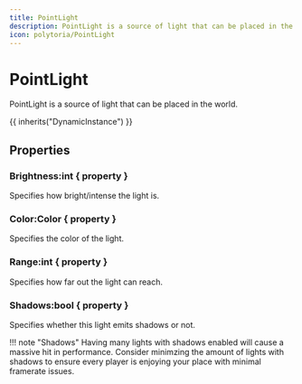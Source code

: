 ```yaml
---
title: PointLight
description: PointLight is a source of light that can be placed in the world.
icon: polytoria/PointLight
---
```


# PointLight

PointLight is a source of light that can be placed in the world.

{{ inherits("DynamicInstance") }}

## Properties

### Brightness:int { property }

Specifies how bright/intense the light is.

### Color:Color { property }

Specifies the color of the light.

### Range:int { property }

Specifies how far out the light can reach.

### Shadows:bool { property }

Specifies whether this light emits shadows or not.

!!! note "Shadows"
    Having many lights with shadows enabled will cause a massive hit in performance. Consider minimzing the amount of lights with shadows to ensure every player is enjoying your place with minimal framerate issues.
